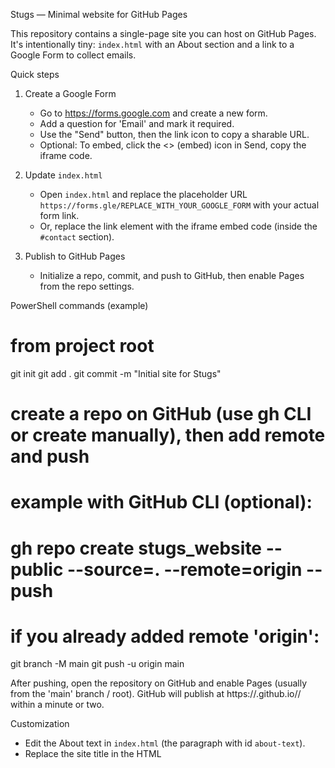 Stugs — Minimal website for GitHub Pages

This repository contains a single-page site you can host on GitHub Pages. It's intentionally tiny: `index.html` with an About section and a link to a Google Form to collect emails.

Quick steps

1. Create a Google Form
   - Go to https://forms.google.com and create a new form.
   - Add a question for 'Email' and mark it required.
   - Use the "Send" button, then the link icon to copy a sharable URL.
   - Optional: To embed, click the <> (embed) icon in Send, copy the iframe code.

2. Update `index.html`
   - Open `index.html` and replace the placeholder URL `https://forms.gle/REPLACE_WITH_YOUR_GOOGLE_FORM` with your actual form link.
   - Or, replace the link element with the iframe embed code (inside the `#contact` section).

3. Publish to GitHub Pages
   - Initialize a repo, commit, and push to GitHub, then enable Pages from the repo settings.

PowerShell commands (example)

# from project root
git init
git add .
git commit -m "Initial site for Stugs"
# create a repo on GitHub (use gh CLI or create manually), then add remote and push
# example with GitHub CLI (optional):
# gh repo create stugs_website --public --source=. --remote=origin --push

# if you already added remote 'origin':
git branch -M main
git push -u origin main

After pushing, open the repository on GitHub and enable Pages (usually from the 'main' branch / root). GitHub will publish at https://<your-username>.github.io/<repo-name>/ within a minute or two.

Customization

- Edit the About text in `index.html` (the paragraph with id `about-text`).
- Replace the site title in the HTML <title> and header.

Need help?

If you'd like, I can:
- Create a Google Form for you and add its link/embed to `index.html` (you'll need to provide the questions or allow me to create a basic Email-only form and share the link),
- Or, if you give a GitHub repo URL or grant push access, I can commit and enable Pages for you.


